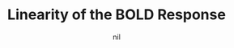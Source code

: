 ---
title: "Linearity of the BOLD Response"
project_id: 
date: nil
conference_id: ""
presenters:
   - peter_bandettini
summary: "<p>Workshop on neurovascular coupling, Tokyo, JP</p>"
file: /assets/presentations/T99.ppt
filename: T99.ppt
layout: presentation
---